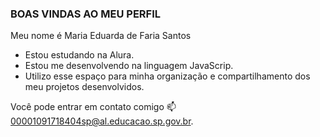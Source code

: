 ### BOAS VINDAS AO MEU PERFIL 

Meu nome é Maria Eduarda de Faria Santos

- Estou estudando na Alura.
- Estou me desenvolvendo na linguagem JavaScrip.
- Utilizo esse espaço para minha organização e compartilhamento dos meu projetos desenvolvidos.

Você pode entrar em contato comigo 📫
00001091718404sp@al.educacao.sp.gov.br.


